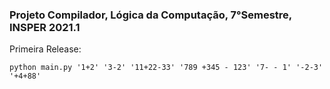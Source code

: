 ### Projeto Compilador, Lógica da Computação, 7°Semestre, INSPER 2021.1

Primeira Release:

```python main.py '1+2' '3-2' '11+22-33' '789 +345 - 123' '7- - 1' '-2-3' '+4+88'```